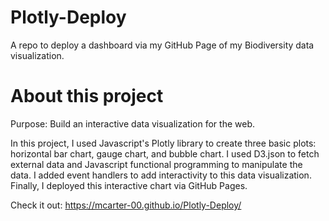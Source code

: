# Plotly-Deploy
A repo to deploy a dashboard via my GitHub Page of my Biodiversity data visualization.

# About this project

Purpose: Build an interactive data visualization for the web.

In this project, I used Javascript's Plotly library to create three basic plots: horizontal bar chart, gauge chart, and bubble chart. I used D3.json to fetch external data and Javascript functional programming to manipulate the data. I added event handlers to add interactivity to this data visualization. Finally, I deployed this interactive chart via GitHub Pages. 

Check it out: https://mcarter-00.github.io/Plotly-Deploy/
